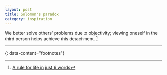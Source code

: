 ```yaml
---
layout: post
title: Solomon's paradox
category: inspiration
---
```


We better solve others' problems due to objectivity; viewing oneself in the third person helps achieve this detachment. [^1]

---
{: data-content="footnotes"}

[^1]: [A rule for life in just 6 words](https://medium.com/personal-growth/a-rule-for-life-in-just-6-words-7350e672373b)
